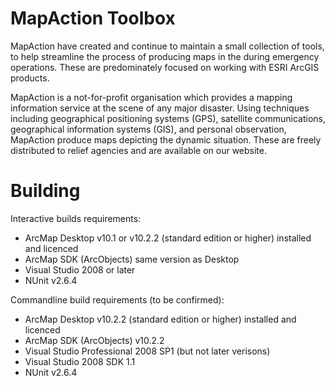 MapAction Toolbox
=================
MapAction have created and continue to maintain a small collection of tools, to
help streamline the process of producing maps in the during emergency
operations. These are predominately focused on working with ESRI ArcGIS
products.

MapAction is a not-for-profit organisation which provides a mapping information
service at the scene of any major disaster. Using techniques including
geographical positioning systems (GPS), satellite communications, geographical
information systems (GIS), and personal observation, MapAction produce maps
depicting the dynamic situation. These are freely distributed to relief agencies
and are available on our website.

Building
========
Interactive builds requirements:
- ArcMap Desktop v10.1 or v10.2.2 (standard edition or higher) installed and licenced
- ArcMap SDK (ArcObjects) same version as Desktop
- Visual Studio 2008 or later
- NUnit v2.6.4

Commandline build requirements (to be confirmed):
- ArcMap Desktop v10.2.2 (standard edition or higher) installed and licenced
- ArcMap SDK (ArcObjects) v10.2.2
- Visual Studio Professional 2008 SP1 (but not later verisons)
- Visual Studio 2008 SDK 1.1
- NUnit v2.6.4
